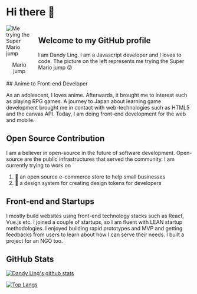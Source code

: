 # Hi there 👋

<!--
**dandyling/dandyling** is a ✨ _special_ ✨ repository because its `README.md` (this file) appears on your GitHub profile.

Here are some ideas to get you started:

- 🔭 I’m currently working on ...
- 🌱 I’m currently learning ...
- 👯 I’m looking to collaborate on ...
- 🤔 I’m looking for help with ...
- 💬 Ask me about ...
- 📫 How to reach me: ...
- 😄 Pronouns: ...
- ⚡ Fun fact: ...
-->

<div style="display:flex">
  <div style="display:flex; flex-direction:column; align-items:center; margin-right: 16px; width:150px; height: 150px" width="150" height="150">
    <img src="https://res.cloudinary.com/dpyg8gfqr/image/upload/w_150,h_150/github/profile-pic.jpg" alt="Me trying the Super Mario jump">
    <p style="text-align: center">Mario jump</p>
  </div>
  
  <div>
    <h2>Welcome to my GitHub profile</h2>
    <p>I am Dandy Ling.  I am a Javascript developer and I loves to code. The picture on the left represents me trying the Super Mario jump 😝</p>
  </div>
</div>
## Anime to Front-end Developer

As an adolescent, I loves anime. Afterwards, it brought me to interest such as playing RPG games. A journey to Japan about learning game development brought me in contact with web-technologies such as HTML5 and the canvas API. Today, I am doing front-end development for the web and mobile.

## Open Source Contribution

I am a believer in open-source in the future of software development. Open-source are the public infrastructures that served the community. I am currently trying to work on

1. 🏪 an open source e-commerce store to help small businesses
2. 🎨 a design system for creating design tokens for developers

## Front-end and Startups

I mostly build websites using front-end technology stacks such as React, Vue.js etc. I joined a couple of startups, so I am fluent with LEAN startup methodologies. I enjoyed building rapid prototypes and MVP and getting feedbacks from users to learn about how I can serve their needs. I built a project for an NGO too.

## GitHub Stats

[![Dandy Ling's github stats](https://github-readme-stats.vercel.app/api?username=dandyling&hide=stars&count_private=true&show_icons=true&theme=tokyonight)](https://github.com/anuraghazra/github-readme-stats)

[![Top Langs](https://github-readme-stats.vercel.app/api/top-langs/?username=dandyling&theme=tokyonight&langs_count=4&hide=php&layout=compact)](https://github.com/anuraghazra/github-readme-stats)
